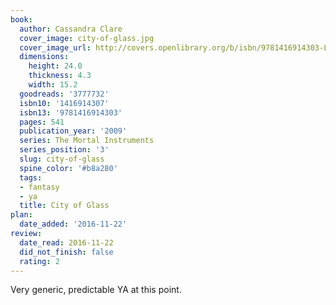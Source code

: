 ```yaml
---
book:
  author: Cassandra Clare
  cover_image: city-of-glass.jpg
  cover_image_url: http://covers.openlibrary.org/b/isbn/9781416914303-L.jpg
  dimensions:
    height: 24.0
    thickness: 4.3
    width: 15.2
  goodreads: '3777732'
  isbn10: '1416914307'
  isbn13: '9781416914303'
  pages: 541
  publication_year: '2009'
  series: The Mortal Instruments
  series_position: '3'
  slug: city-of-glass
  spine_color: '#b8a280'
  tags:
  - fantasy
  - ya
  title: City of Glass
plan:
  date_added: '2016-11-22'
review:
  date_read: 2016-11-22
  did_not_finish: false
  rating: 2
---
```


Very generic, predictable YA at this point.
